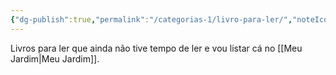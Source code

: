 ```yaml
---
{"dg-publish":true,"permalink":"/categorias-1/livro-para-ler/","noteIcon":""}
---
```


Livros para ler que ainda não tive tempo de ler e vou listar cá no [[Meu Jardim\|Meu Jardim]].